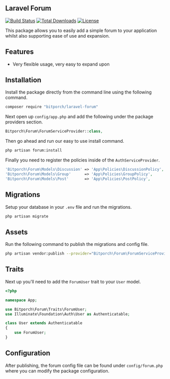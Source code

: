 ## Laravel Forum

[![Build Status](https://travis-ci.org/bitporch/laravel-forum.svg?branch=master)](https://travis-ci.org/bitporch/laravel-forum)
[![Total Downloads](https://poser.pugx.org/bitporch/laravel-forum/downloads)](https://packagist.org/packages/bitporch/laravel-forum)
[![License](https://poser.pugx.org/bitporch/laravel-forum/license)](https://packagist.org/packages/bitporch/laravel-forum)

This package allows you to easily add a simple forum to your application whilst also supporting ease of use and expansion.

## Features

+ Very flexible usage, very easy to expand upon

## Installation

Install the package directly from the command line using the following command.

```bash
composer require "bitporch/laravel-forum"
```

Next open up `config/app.php` and add the following under the package providers section.

```php
Bitporch\Forum\ForumServiceProvider::class,
```

Then go ahead and run our easy to use install command.

```bash
php artisan forum:install
```

Finally you need to register the policies inside of the `AuthServiceProvider`.

```php
'Bitporch\Forum\Models\Discussion' => 'App\Policies\DiscussionPolicy',
'Bitporch\Forum\Models\Group'      => 'App\Policies\GroupPolicy',
'Bitporch\Forum\Models\Post'       => 'App\Policies\PostPolicy',
```

## Migrations
Setup your database in your `.env` file and run the migrations.

```bash
php artisan migrate
```

## Assets

Run the following command to publish the migrations and config file.

```bash
php artisan vendor:publish --provider="Bitporch\Forum\ForumServiceProvider"
```

## Traits

Next up you'll need to add the `ForumUser` trait to your `User` model.

```php
<?php

namespace App;

use Bitporch\Forum\Traits\ForumUser;
use Illuminate\Foundation\Auth\User as Authenticatable;

class User extends Authenticatable
{
    use ForumUser;
}
```

## Configuration

After publishing, the forum config file can be found under `config/forum.php` where you can modify the package configuration.
